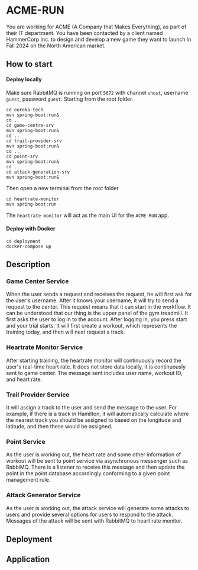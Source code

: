 # ACME-RUN
You are working for ACME (A Company that Makes Everything), as part of their IT department. You have been contacted by a client named HammerCorp Inc. to design and develop a new game they want to launch in Fall 2024 on the North American market. 

## How to start  

#### Deploy locally
Make sure RabbitMQ is running on port `5672` with channel `vhost`, username `guest`, password `guest`.
Starting from the root folder.
```
cd eureka-tech
mvn spring-boot:run&
cd ..
cd game-centre-srv
mvn spring-boot:run&
cd ..
cd trail-provider-srv
mvn spring-boot:run&
cd ..
cd point-srv
mvn spring-boot:run&
cd ..
cd attack-generation-srv
mvn spring-boot:run&
```
Then open a new terminal from the root folder
```
cd heartrate-monitor
mvn spring-boot:run
```
The `heartrate-monitor` will act as the main UI for the `ACME-RUN` app.
  
#### Deploy with Docker
```
cd deployment
docker-compose up
```

## Description
### Game Center Service
When the user sends a request and receives the request, he will first ask for the user's username. After it knows your username, it will try to send a request to the center. This request means that it can start in the workflow. It can be understood that our thing is the upper panel of the gym treadmill. It first asks the user to log in to the account. After logging in, you press start and your trial starts. It will first create a workout, which represents the training today, and then will next request a track. 

### Heartrate Monitor Service
After starting training, the heartrate monitor will continuously record the user's real-time heart rate. It does not store data locally, it is continuously sent to game center. The message sent includes user name, workout ID, and heart rate.

### Trail Provider Service
It will assign a track to the user and send the message to the user. For example, if there is a track in Hamilton, it will automatically calculate where the nearest track you should be assigned to based on the longitude and latitude, and then these would be assigned.

### Point Service
As the user is working out, the heart rate and some other information of workout will be sent to point service via asynchronous messenger such as RabbiMQ. There is a listener to receive this message and then update the point in the point database accordingly conforming to a given point management rule.

### Attack Generator Service
As the user is working out, the attack service will generate some attacks to users and provide several options for users to respond to the attack. Messages of the attack will be sent with RabbitMQ to heart rate monitor.

## Deployment

## Application
